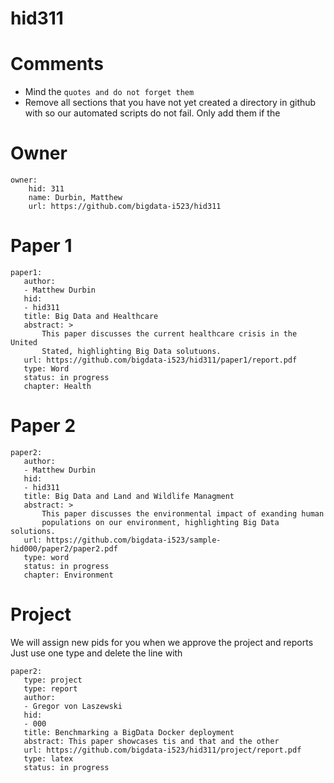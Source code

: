 # hid311
# Comments

* Mind the ```quotes and do not forget them```
* Remove all sections that you have not yet created a directory in github with so our automated scripts do not fail. Only add them if the 

# Owner

```
owner:
    hid: 311
    name: Durbin, Matthew
    url: https://github.com/bigdata-i523/hid311
```

# Paper 1

```
paper1:
   author: 
   - Matthew Durbin
   hid:
   - hid311
   title: Big Data and Healthcare 
   abstract: >
       This paper discusses the current healthcare crisis in the United
       Stated, highlighting Big Data solutuons.
   url: https://github.com/bigdata-i523/hid311/paper1/report.pdf
   type: Word
   status: in progress
   chapter: Health
```
   
# Paper 2

```
paper2:
   author: 
   - Matthew Durbin
   hid:
   - hid311
   title: Big Data and Land and Wildlife Managment
   abstract: >
       This paper discusses the environmental impact of exanding human
       populations on our environment, highlighting Big Data solutions.
   url: https://github.com/bigdata-i523/sample-hid000/paper2/paper2.pdf   
   type: word
   status: in progress
   chapter: Environment
```

# Project 

We will assign new pids for you when we approve the project and reports   
Just use one type and delete the line with 

```
paper2:
   type: project
   type: report
   author: 
   - Gregor von Laszewski
   hid:
   - 000
   title: Benchmarking a BigData Docker deployment
   abstract: This paper showcases tis and that and the other 
   url: https://github.com/bigdata-i523/hid311/project/report.pdf
   type: latex
   status: in progress
```
   

